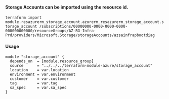 #### Storage Accounts can be imported using the resource id.
`terraform import module.resazurerm_storage_account.azurerm_resazurerm_storage_account.storage_account /subscriptions/00000000-0000-0000-0000-000000000000/resourceGroups/AZ-RG-Infra-Prd/providers/Microsoft.Storage/storageAccounts/azsainfrapbootdiag`

#### Usage
```hcl
module "storage_account" {
  depends_on  = [module.resource_group]
  source      = "../../../terraform-module-azure/storage_account"
  location    = var.location
  environment = var.environment
  customer    = var.customer
  tag         = var.tag
  sa_spec     = var.sa_spec
}
```